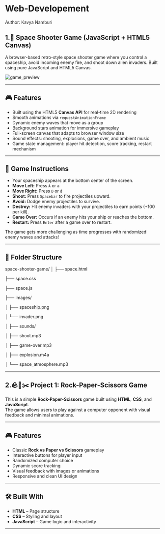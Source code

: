 # Web-Developement

Author: Kavya Namburi

## 1.🚀 Space Shooter Game (JavaScript + HTML5 Canvas)

A browser-based retro-style space shooter game where you control a spaceship, avoid incoming enemy fire, and shoot down alien invaders. Built using pure JavaScript and HTML5 Canvas.

![game_preview](https://github.com/user-attachments/assets/ac6f001d-6b01-4ff7-9918-bf8c619bb5c8)


---

## 🎮 Features

- Built using the HTML5 **Canvas API** for real-time 2D rendering
- Smooth animations via `requestAnimationFrame`
- Dynamic enemy waves that move as a group
- Background stars animation for immersive gameplay
- Full-screen canvas that adapts to browser window size
- Sound effects: shooting, explosions, game over, and ambient music
- Game state management: player hit detection, score tracking, restart mechanism


---

## 🎯 Game Instructions

- Your spaceship appears at the bottom center of the screen.
- **Move Left:** Press `A` or `a`
- **Move Right:** Press `D` or `d`
- **Shoot:** Press `Spacebar` to fire projectiles upward.
- **Avoid:** Dodge enemy projectiles to survive.
- **Destroy:** Hit enemy invaders with your projectiles to earn points (+100 per kill).
- **Game Over:** Occurs if an enemy hits your ship or reaches the bottom.
- **Restart:** Press `Enter` after a game over to restart.

The game gets more challenging as time progresses with randomized enemy waves and attacks!

---

## 📁 Folder Structure
space-shooter-game/
│
├── space.html

├── space.css

├── space.js

├── images/

│ ├── spaceship.png

│ └── invader.png

│
├── sounds/

│ ├── shoot.mp3

│ ├── game-over.mp3

│ ├── explosion.m4a

│ └── space_atmosphere.mp3



---

## 2.🪨📄✂️ Project 1: Rock-Paper-Scissors Game

This is a simple **Rock-Paper-Scissors** game built using **HTML**, **CSS**, and **JavaScript**.  
The game allows users to play against a computer opponent with visual feedback and minimal animations.

---

## 🎮 Features

- Classic **Rock vs Paper vs Scissors** gameplay
- Interactive buttons for player input
- Randomized computer choice
- Dynamic score tracking
- Visual feedback with images or animations
- Responsive and clean UI design

---

## 🛠️ Built With

- **HTML** – Page structure  
- **CSS** – Styling and layout  
- **JavaScript** – Game logic and interactivity  

---


